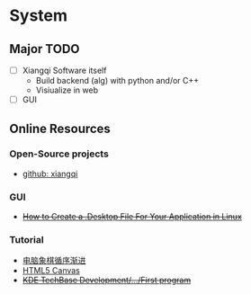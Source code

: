 # System

## Major TODO
- [ ] Xiangqi Software itself
    - Build backend (alg) with python and/or C++
    - Visiualize in web
- [ ] GUI

## Online Resources

### Open-Source projects
- [github: xiangqi](https://github.com/lhttjdr/xiangqi)

### GUI
- ~~[How to Create a .Desktop File For Your Application in Linux](https://www.maketecheasier.com/create-desktop-file-linux/)~~

### Tutorial
- [电脑象棋循序渐进](http://www.xqbase.com/computer/stepbystep1.htm)
- [HTML5 Canvas](https://www.w3schools.com/html/html5_canvas.asp)
- ~~[KDE TechBase Development/.../First program](https://techbase.kde.org/Development/Tutorials/First_program)~~

